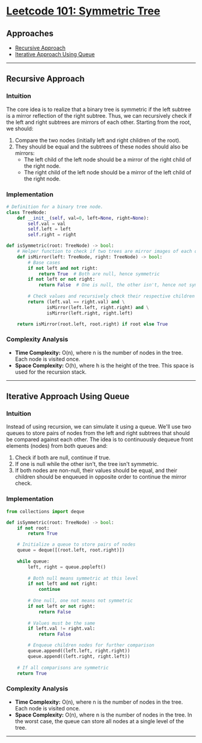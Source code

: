 # [Leetcode 101: Symmetric Tree](https://leetcode.com/problems/symmetric-tree/)

## Approaches
- [Recursive Approach](#recursive-approach)
- [Iterative Approach Using Queue](#iterative-approach-using-queue)

---

## Recursive Approach

### Intuition
The core idea is to realize that a binary tree is symmetric if the left subtree is a mirror reflection of the right subtree. Thus, we can recursively check if the left and right subtrees are mirrors of each other. Starting from the root, we should:
1. Compare the two nodes (initially left and right children of the root).
2. They should be equal and the subtrees of these nodes should also be mirrors:
   - The left child of the left node should be a mirror of the right child of the right node.
   - The right child of the left node should be a mirror of the left child of the right node.

### Implementation

```python
# Definition for a binary tree node.
class TreeNode:
    def __init__(self, val=0, left=None, right=None):
        self.val = val
        self.left = left
        self.right = right

def isSymmetric(root: TreeNode) -> bool:
    # Helper function to check if two trees are mirror images of each other
    def isMirror(left: TreeNode, right: TreeNode) -> bool:
        # Base cases
        if not left and not right:
            return True  # Both are null, hence symmetric
        if not left or not right:
            return False  # One is null, the other isn't, hence not symmetric
        
        # Check values and recursively check their respective children
        return (left.val == right.val) and \
               isMirror(left.left, right.right) and \
               isMirror(left.right, right.left)

    return isMirror(root.left, root.right) if root else True
```

### Complexity Analysis
- **Time Complexity:** O(n), where n is the number of nodes in the tree. Each node is visited once.
- **Space Complexity:** O(h), where h is the height of the tree. This space is used for the recursion stack.

---

## Iterative Approach Using Queue

### Intuition
Instead of using recursion, we can simulate it using a queue. We'll use two queues to store pairs of nodes from the left and right subtrees that should be compared against each other. The idea is to continuously dequeue front elements (nodes) from both queues and:
1. Check if both are null, continue if true.
2. If one is null while the other isn't, the tree isn't symmetric.
3. If both nodes are non-null, their values should be equal, and their children should be enqueued in opposite order to continue the mirror check.

### Implementation

```python
from collections import deque

def isSymmetric(root: TreeNode) -> bool:
    if not root:
        return True

    # Initialize a queue to store pairs of nodes
    queue = deque([(root.left, root.right)])
    
    while queue:
        left, right = queue.popleft()
        
        # Both null means symmetric at this level
        if not left and not right:
            continue
        
        # One null, one not means not symmetric
        if not left or not right:
            return False
        
        # Values must be the same
        if left.val != right.val:
            return False

        # Enqueue children nodes for further comparison
        queue.append((left.left, right.right))
        queue.append((left.right, right.left))
    
    # If all comparisons are symmetric
    return True
```

### Complexity Analysis
- **Time Complexity:** O(n), where n is the number of nodes in the tree. Each node is visited once.
- **Space Complexity:** O(n), where n is the number of nodes in the tree. In the worst case, the queue can store all nodes at a single level of the tree.

---

